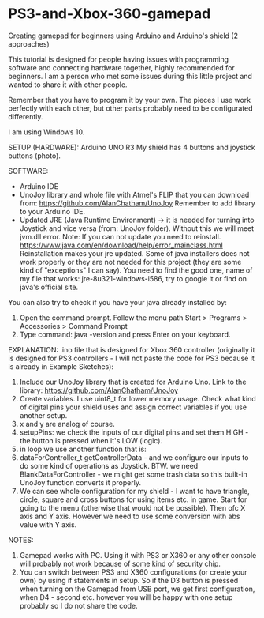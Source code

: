 # PS3-and-Xbox-360-gamepad
Creating gamepad for beginners using Arduino and Arduino's shield (2 approaches)

This tutorial is designed for people having issues with programming software and connecting hardware together, highly recommended for beginners. I am a person who met some issues during this little project and wanted to share it with other people.

Remember that you have to program it by your own. The pieces I use work perfectly with each other, but other parts probably need to be configurated differently.

I am using Windows 10.

SETUP (HARDWARE):
Arduino UNO R3
My shield has 4 buttons and joystick buttons (photo).

SOFTWARE:
- Arduino IDE
- UnoJoy library and whole file with Atmel's FLIP that you can download from: https://github.com/AlanChatham/UnoJoy
Remember to add library to your Arduino IDE.
- Updated JRE (Java Runtime Environment) -> it is needed for turning into Joystick and vice versa (from: UnoJoy folder). Without this we will meet jvm.dll error. Note: If you can not update you need to reinstall. 
https://www.java.com/en/download/help/error_mainclass.html
Reinstallation makes your jre updated.
Some of java installers does not work properly or they are not needed for this project (they are some kind of "exceptions" I can say). You need to find the good one, name of my file that works: jre-8u321-windows-i586, try to google it or find on java's official site.

You can also try to check if you have your java already installed by:
1) Open the command prompt. Follow the menu path Start > Programs > Accessories > Command Prompt
2) Type command: java -version and press Enter on your keyboard.




EXPLANATION:
.ino file that is designed for Xbox 360 controller (originally it is designed for PS3 controllers - I will not paste the code for PS3 because it is already in Example Sketches):
1) Include our UnoJoy library that is created for Arduino Uno. Link to the library: https://github.com/AlanChatham/UnoJoy
2) Create variables. I use uint8_t for lower memory usage. Check what kind of digital pins your shield uses and assign correct variables if you use another setup.
3) x and y are analog of course.
4) setupPins: we check the inputs of our digital pins and set them HIGH - the button is pressed when it's LOW (logic).
5) in loop we use another function that is:
6) dataForController_t getControllerData - and we configure our inputs to do some kind of operations as Joystick.
BTW. we need BlankDataForController - we might get some trash data so this built-in UnoJoy function converts it properly.
7) We can see whole configuration for my shield - I want to have triangle, circle, square and cross buttons for using items etc. in game. Start for going to the menu (otherwise that would not be possible). Then ofc X axis and Y axis. 
However we need to use some conversion with abs value with Y axis.




NOTES:
1) Gamepad works with PC. Using it with PS3 or X360 or any other console will probably not work because of some kind of security chip.
2) You can switch between PS3 and X360 configurations (or create your own) by using if statements in setup. So if the D3 button is pressed when turning on the Gamepad from USB port, we get first configuration, when D4 - second etc. however you will be happy with one setup probably so I do not share the code.
